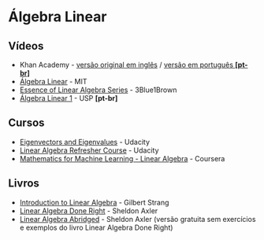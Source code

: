 # Álgebra Linear
 
 ## Vídeos
 
 - Khan Academy - [versão original em inglês](https://www.khanacademy.org/math/linear-algebra) / [versão em português **[pt-br]**](https://pt.khanacademy.org/math/linear-algebra)
 - [Álgebra Linear](https://ocw.mit.edu/courses/mathematics/18-06-linear-algebra-spring-2010/video-lectures/) - MIT
 - [Essence of Linear Algebra Series](https://www.youtube.com/watch?v=fNk_zzaMoSs&list=PLZHQObOWTQDPD3MizzM2xVFitgF8hE_ab) - 3Blue1Brown
 - [Álgebra Linear 1](https://www.youtube.com/watch?v=-JcQJFNVjaA&list=PLIEzh1OveCVczEZAjhVIVd7Qs-X8ILgnI) - USP **[pt-br]**
 
 ## Cursos
 
 - [Eigenvectors and Eigenvalues](https://www.udacity.com/course/eigenvectors-and-eigenvalues--ud104) - Udacity
 - [Linear Algebra Refresher Course](https://www.udacity.com/course/linear-algebra-refresher-course--ud953) - Udacity
 - [Mathematics for Machine Learning - Linear Algebra](https://www.coursera.org/learn/linear-algebra-machine-learning) - Coursera
 
 ## Livros
 
 - [Introduction to Linear Algebra](https://www.amazon.com.br/Introduction-Linear-Algebra-Gilbert-Strang/dp/0980232775/) - Gilbert Strang
 - [Linear Algebra Done Right](https://www.amazon.com.br/Linear-Algebra-Right-Sheldon-Axler/dp/3319110799/ref=pd_sbs_14_2/141-9131849-5004046) - Sheldon Axler
 - [Linear Algebra Abridged](http://linear.axler.net/LinearAbridged.pdf) - Sheldon Axler (versão gratuita sem exercícios e exemplos do livro Linear Algebra Done Right)

